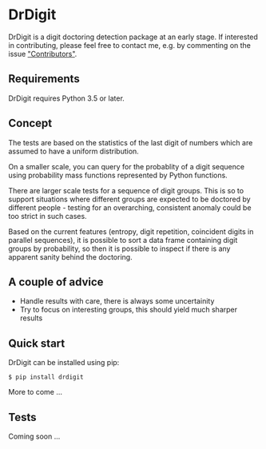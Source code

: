 DrDigit
=======

DrDigit is a digit doctoring detection package at an early stage.
If interested in contributing, please feel free to contact me, e.g. by 
commenting on the issue 
["Contributors"](https://github.com/brezniczky/drdigit/issues/1).

Requirements
------------

DrDigit requires Python 3.5 or later.

Concept
-------

The tests are based on the statistics of the last digit of numbers which are 
assumed to have a uniform distribution.

On a smaller scale, you can query for the probablity of a digit sequence using 
probability mass functions represented by Python functions.

There are larger scale tests for a sequence of digit groups. This is so to 
support situations where different groups are expected to be doctored by 
different people - testing for an overarching, consistent anomaly could be too 
strict in such cases.

Based on the current features (entropy, digit repetition, coincident digits in 
parallel sequences), it is possible to sort a data frame containing digit groups 
by probability, so then it is possible to inspect if there is any apparent 
sanity behind the doctoring.

A couple of advice
------------------

* Handle results with care, there is always some uncertainity
* Try to focus on interesting groups, this should yield much sharper results

Quick start
-----------

DrDigit can be installed using pip:

    $ pip install drdigit

More to come ...

Tests
-----

Coming soon ...
